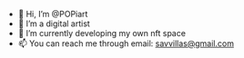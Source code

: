 - 👋 Hi, I’m @POPiart
- 👀 I’m a digital artist
- 🌱 I’m currently developing my own nft space
- 📫 You can reach me through email: savvillas@gmail.com

<!---
POPiart/POPiart is a ✨ special ✨ repository because its `README.md` (this file) appears on your GitHub profile.
You can click the Preview link to take a look at your changes.
--->

